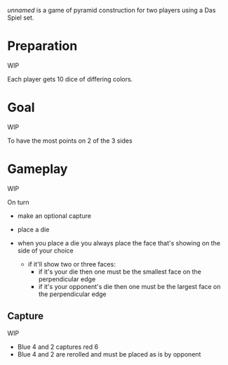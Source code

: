 *unnamed* is a game of pyramid construction for two players using a Das Spiel set.

Preparation
===========

WIP

Each player gets 10 dice of differing colors.

Goal
====

WIP

To have the most points on 2 of the 3 sides

Gameplay
========

WIP

On turn
* make an optional capture
* place a die

* when you place a die you always place the face that's showing
  on the side of your choice
  - if it'll show two or three faces:
    - if it's your die then one must be the smallest 
      face on the perpendicular edge
    - if it's your opponent's die then one must be the
      largest face on the perpendicular edge

Capture
-------

WIP

- Blue 4 and 2 captures red 6
- Blue 4 and 2 are rerolled and must be placed as is by opponent
